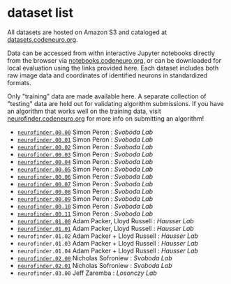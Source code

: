 # dataset list

All datasets are hosted on Amazon S3 and cataloged at [datasets.codeneuro.org](http://datasets.codeneuro.org).

Data can be accessed from withn interactive Jupyter notebooks directly from the browser via [notebooks.codeneuro.org](http://notebooks.codeneuro.org), or can be downloaded for local evaluation using the links provided here. Each dataset includes both raw image data and coordinates of identified neurons in standardized formats.

Only "training" data are made available here. A separate collection of "testing" data are held out for validating algorithm submissions. If you have an algorithm that works well on the training data, visit [neurofinder.codeneuro.org](http://neurofinder.codeneuro.org/leaderboard/#submit) for more info on submitting an algorithm!

- [`neurofinder.00.00`](https://s3.amazonaws.com/neuro.datasets/challenges/neurofinder/neurofinder.00.00.zip) Simon Peron : *Svoboda Lab*
- [`neurofinder.00.01`](https://s3.amazonaws.com/neuro.datasets/challenges/neurofinder/neurofinder.00.01.zip) Simon Peron : *Svoboda Lab*
- [`neurofinder.00.02`](https://s3.amazonaws.com/neuro.datasets/challenges/neurofinder/neurofinder.00.02.zip) Simon Peron : *Svoboda Lab*
- [`neurofinder.00.03`](https://s3.amazonaws.com/neuro.datasets/challenges/neurofinder/neurofinder.00.03.zip) Simon Peron : *Svoboda Lab*
- [`neurofinder.00.04`](https://s3.amazonaws.com/neuro.datasets/challenges/neurofinder/neurofinder.00.04.zip) Simon Peron : *Svoboda Lab*
- [`neurofinder.00.05`](https://s3.amazonaws.com/neuro.datasets/challenges/neurofinder/neurofinder.00.05.zip) Simon Peron : *Svoboda Lab*
- [`neurofinder.00.06`](https://s3.amazonaws.com/neuro.datasets/challenges/neurofinder/neurofinder.00.06.zip) Simon Peron : *Svoboda Lab*
- [`neurofinder.00.07`](https://s3.amazonaws.com/neuro.datasets/challenges/neurofinder/neurofinder.00.07.zip) Simon Peron : *Svoboda Lab*
- [`neurofinder.00.08`](https://s3.amazonaws.com/neuro.datasets/challenges/neurofinder/neurofinder.00.08.zip) Simon Peron : *Svoboda Lab*
- [`neurofinder.00.09`](https://s3.amazonaws.com/neuro.datasets/challenges/neurofinder/neurofinder.00.09.zip) Simon Peron : *Svoboda Lab*
- [`neurofinder.00.10`](https://s3.amazonaws.com/neuro.datasets/challenges/neurofinder/neurofinder.00.10.zip) Simon Peron : *Svoboda Lab*
- [`neurofinder.00.11`](https://s3.amazonaws.com/neuro.datasets/challenges/neurofinder/neurofinder.00.11.zip) Simon Peron : *Svoboda Lab*
- [`neurofinder.01.00`](https://s3.amazonaws.com/neuro.datasets/challenges/neurofinder/neurofinder.01.00.zip) Adam Packer, Lloyd Russell : *Hausser Lab*
- [`neurofinder.01.01`](https://s3.amazonaws.com/neuro.datasets/challenges/neurofinder/neurofinder.01.01.zip) Adam Packer, Lloyd Russell : *Hausser Lab*
- `neurofinder.01.02` Adam Packer + Lloyd Russell : *Hausser Lab*
- `neurofinder.01.03` Adam Packer + Lloyd Russell : *Hausser Lab*
- `neurofinder.01.04` Adam Packer + Lloyd Russell : *Hausser Lab*
- [`neurofinder.02.00`](https://s3.amazonaws.com/neuro.datasets/challenges/neurofinder/neurofinder.02.00.zip) Nicholas Sofroniew : *Svoboda Lab*
- [`neurofinder.02.01`](https://s3.amazonaws.com/neuro.datasets/challenges/neurofinder/neurofinder.02.01.zip) Nicholas Sofroniew : *Svoboda Lab*
- `neurofinder.03.00` Jeff Zaremba : *Losonczy Lab*
